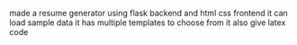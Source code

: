 made a resume generator using flask backend and html css frontend
it can load sample data 
it has multiple templates to choose from
it also give latex code
